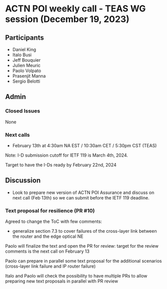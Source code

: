 # ACTN POI weekly call - TEAS WG session  (December 19, 2023)

## Participants

- Daniel King
- Italo Busi
- Jeff Bouquier
- Julien Meuric
- Paolo Volpato
- Prasenjit Manna
- Sergio Belotti

## Admin

### Closed Issues

None

### Next calls

- February 13th at 4:30am NA EST / 10:30am CET / 5:30pm CST (TEAS)

Note: I-D submission cutoff for IETF 119 is March 4th, 2024.

Target to have the I-Ds ready by February 22nd, 2024

## Discussion

- Look to prepare new version of ACTN POI Assurance and discuss on next call (Feb 13th) so we can submit before the IETF 119 deadline. 

### Text proposal for resilience (PR #10)

Agreed to change the ToC with few comments:
- generalize section 7.3 to cover failures of the cross-layer link between the router and the edge optical NE

Paolo will finalize the text and open the PR for review: target for the review comments is the next call on February 13

Paolo can prepare in parallel some text proposal for the additional scenarios (cross-layer link failure and IP router failure)

Italo and Paolo will check the possibility to have multiple PRs to allow preparing new text proposals in parallel with PR review